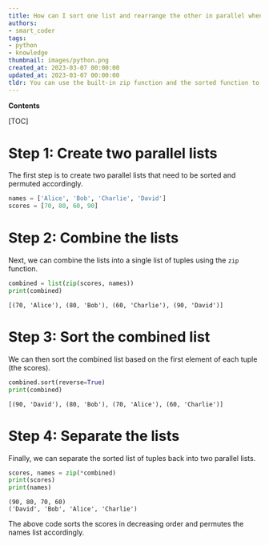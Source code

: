 ```yaml
---
title: How can I sort one list and rearrange the other in parallel when both lists are parallel?
authors:
- smart_coder
tags:
- python
- knowledge
thumbnail: images/python.png
created_at: 2023-03-07 00:00:00
updated_at: 2023-03-07 00:00:00
tldr: You can use the built-in zip function and the sorted function to sort one list while permuting the other in the same way.
---
```


**Contents**

[TOC]

# Step 1: Create two parallel lists

The first step is to create two parallel lists that need to be sorted and permuted accordingly.


```python
names = ['Alice', 'Bob', 'Charlie', 'David']
scores = [70, 80, 60, 90]
```


# Step 2: Combine the lists

Next, we can combine the lists into a single list of tuples using the `zip` function. 


```python
combined = list(zip(scores, names))
print(combined)
```

    [(70, 'Alice'), (80, 'Bob'), (60, 'Charlie'), (90, 'David')]



# Step 3: Sort the combined list

We can then sort the combined list based on the first element of each tuple (the scores). 


```python
combined.sort(reverse=True)
print(combined)
```

    [(90, 'David'), (80, 'Bob'), (70, 'Alice'), (60, 'Charlie')]



# Step 4: Separate the lists

Finally, we can separate the sorted list of tuples back into two parallel lists.


```python
scores, names = zip(*combined)
print(scores)
print(names)
```

    (90, 80, 70, 60)
    ('David', 'Bob', 'Alice', 'Charlie')


The above code sorts the scores in decreasing order and permutes the names list accordingly.
